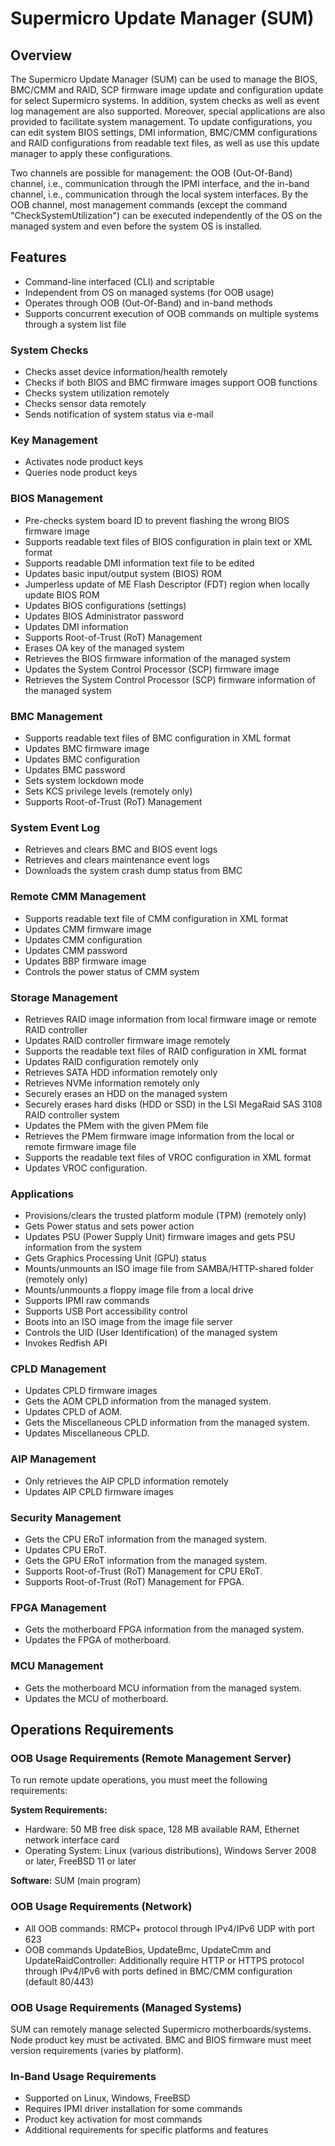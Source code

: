 # Supermicro Update Manager (SUM)

## Overview

The Supermicro Update Manager (SUM) can be used to manage the BIOS, BMC/CMM and RAID, SCP firmware image update and configuration update for select Supermicro systems. In addition, system checks as well as event log management are also supported. Moreover, special applications are also provided to facilitate system management. To update configurations, you can edit system BIOS settings, DMI information, BMC/CMM configurations and RAID configurations from readable text files, as well as use this update manager to apply these configurations.

Two channels are possible for management: the OOB (Out-Of-Band) channel, i.e., communication through the IPMI interface, and the in-band channel, i.e., communication through the local system interfaces. By the OOB channel, most management commands (except the command "CheckSystemUtilization") can be executed independently of the OS on the managed system and even before the system OS is installed.

## Features

- Command-line interfaced (CLI) and scriptable
- Independent from OS on managed systems (for OOB usage)
- Operates through OOB (Out-Of-Band) and in-band methods
- Supports concurrent execution of OOB commands on multiple systems through a system list file

### System Checks
- Checks asset device information/health remotely
- Checks if both BIOS and BMC firmware images support OOB functions
- Checks system utilization remotely
- Checks sensor data remotely
- Sends notification of system status via e-mail

### Key Management
- Activates node product keys
- Queries node product keys

### BIOS Management
- Pre-checks system board ID to prevent flashing the wrong BIOS firmware image
- Supports readable text files of BIOS configuration in plain text or XML format
- Supports readable DMI information text file to be edited
- Updates basic input/output system (BIOS) ROM
- Jumperless update of ME Flash Descriptor (FDT) region when locally update BIOS ROM
- Updates BIOS configurations (settings)
- Updates BIOS Administrator password
- Updates DMI information
- Supports Root-of-Trust (RoT) Management
- Erases OA key of the managed system
- Retrieves the BIOS firmware information of the managed system
- Updates the System Control Processor (SCP) firmware image
- Retrieves the System Control Processor (SCP) firmware information of the managed system

### BMC Management
- Supports readable text files of BMC configuration in XML format
- Updates BMC firmware image
- Updates BMC configuration
- Updates BMC password
- Sets system lockdown mode
- Sets KCS privilege levels (remotely only)
- Supports Root-of-Trust (RoT) Management

### System Event Log
- Retrieves and clears BMC and BIOS event logs
- Retrieves and clears maintenance event logs
- Downloads the system crash dump status from BMC

### Remote CMM Management
- Supports readable text file of CMM configuration in XML format
- Updates CMM firmware image
- Updates CMM configuration
- Updates CMM password
- Updates BBP firmware image
- Controls the power status of CMM system

### Storage Management
- Retrieves RAID image information from local firmware image or remote RAID controller
- Updates RAID controller firmware image remotely
- Supports the readable text files of RAID configuration in XML format
- Updates RAID configuration remotely only
- Retrieves SATA HDD information remotely only
- Retrieves NVMe information remotely only
- Securely erases an HDD on the managed system
- Securely erases hard disks (HDD or SSD) in the LSI MegaRaid SAS 3108 RAID controller system
- Updates the PMem with the given PMem file
- Retrieves the PMem firmware image information from the local or remote firmware image file
- Supports the readable text files of VROC configuration in XML format
- Updates VROC configuration.

### Applications
- Provisions/clears the trusted platform module (TPM) (remotely only)
- Gets Power status and sets power action
- Updates PSU (Power Supply Unit) firmware images and gets PSU information from the system
- Gets Graphics Processing Unit (GPU) status
- Mounts/unmounts an ISO image file from SAMBA/HTTP-shared folder (remotely only)
- Mounts/unmounts a floppy image file from a local drive
- Supports IPMI raw commands
- Supports USB Port accessibility control
- Boots into an ISO image from the image file server
- Controls the UID (User Identification) of the managed system
- Invokes Redfish API

### CPLD Management
- Updates CPLD firmware images
- Gets the AOM CPLD information from the managed system.
- Updates CPLD of AOM.
- Gets the Miscellaneous CPLD information from the managed system.
- Updates Miscellaneous CPLD.

### AIP Management
- Only retrieves the AIP CPLD information remotely
- Updates AIP CPLD firmware images

### Security Management
- Gets the CPU ERoT information from the managed system.
- Updates CPU ERoT.
- Gets the GPU ERoT information from the managed system.
- Supports Root-of-Trust (RoT) Management for CPU ERoT.
- Supports Root-of-Trust (RoT) Management for FPGA.

### FPGA Management
- Gets the motherboard FPGA information from the managed system.
- Updates the FPGA of motherboard.

### MCU Management
- Gets the motherboard MCU information from the managed system.
- Updates the MCU of motherboard.

## Operations Requirements

### OOB Usage Requirements (Remote Management Server)

To run remote update operations, you must meet the following requirements:

**System Requirements:**

- Hardware: 50 MB free disk space, 128 MB available RAM, Ethernet network interface card
- Operating System: Linux (various distributions), Windows Server 2008 or later, FreeBSD 11 or later

**Software:** SUM (main program)

### OOB Usage Requirements (Network)

- All OOB commands: RMCP+ protocol through IPv4/IPv6 UDP with port 623
- OOB commands UpdateBios, UpdateBmc, UpdateCmm and UpdateRaidController: Additionally require HTTP or HTTPS protocol through IPv4/IPv6 with ports defined in BMC/CMM configuration (default 80/443)

### OOB Usage Requirements (Managed Systems)

SUM can remotely manage selected Supermicro motherboards/systems. Node product key must be activated. BMC and BIOS firmware must meet version requirements (varies by platform).

### In-Band Usage Requirements

- Supported on Linux, Windows, FreeBSD
- Requires IPMI driver installation for some commands
- Product key activation for most commands
- Additional requirements for specific platforms and features